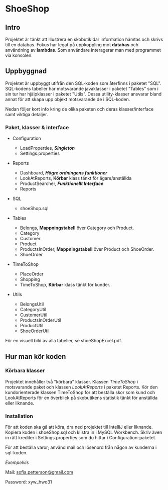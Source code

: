 # ShoeShop

## Intro

Projektet är tänkt att illustrera en skobutik där information hämtas och skrivs till en databas. 
Fokus har legat på uppkoppling mot **databas** och användning av **lambdas**. Som användare interagerar man med programmet via konsolen.


## Uppbyggnad

Projektet är uppbyggt utifrån den SQL-koden som återfinns i paketet "SQL".
SQL-kodens tabeller har motsvarande javaklasser i paketet "Tables" som i sin tur har hjälpklasser i paketet "Utils". Dessa utility-klasser ansvarar bland annat för att skapa upp objekt motsvarande de i SQL-koden. 

Nedan följer kort info kring de olika paketen och deras klasser/interface samt viktiga detaljer. 

### Paket, klasser & interface
- Configuration
    - LoadProperties, ***Singleton***
    - Settings.properties
      
- Reports
    - Dashboard, ***Högre ordningens funktioner***
    - LookAtReports, **Körbar** klass tänkt för ägare/anställda
    - ProductSearcher, ***Funktionellt Interface***
    - Reports
      
- SQL
    - shoeShop.sql
      
- Tables
    - Belongs, **Mappningstabell** över Category och Product. 
    - Category
    - Customer
    - Product
    - ProductsInOrder, **Mappningstabell** över Product och ShoeOrder.
    - ShoeOrder
      
- TimeToShop
    - PlaceOrder
    - Shopping
    - TimeToShop, **Körbar** klass tänkt för kunder. 
      
- Utils
    - BelongsUtil
    - CategoryUtil
    - CustomerUtil
    - ProductsInOrderUtil
    - ProductUtil
    - ShoeOrderUtil
 
För en visuell bild av alla tabeller, se shoeShopExcel.pdf. 

## Hur man kör koden

### Körbara klasser
Projektet innehåller två "körbara" klasser. Klassen *TimeToShop* i motsvarande paket och klassen *LookAtReports* i paketet Reports. Kör den kundorienterade klassen TimeToShop för att beställa skor som kund och LookAtReports för en överblick på skobutikens statistik tänkt för anställda eller liknande. 

### Installation
För att koden ska gå att köra, dra ned projektet till IntelliJ eller liknande. Kopiera koden i shoeShop.sql och klistra in i MySQL Workbench. Skriv även in rätt krediter i Settings.properties som du hittar i Configuration-paketet. 

För att beställa varor; använd mail och lösenord från någon av kunderna i sql-koden.

_Exempelvis_

Mail: sofia.petterson@gmail.com

Password: xyw_hwo31

